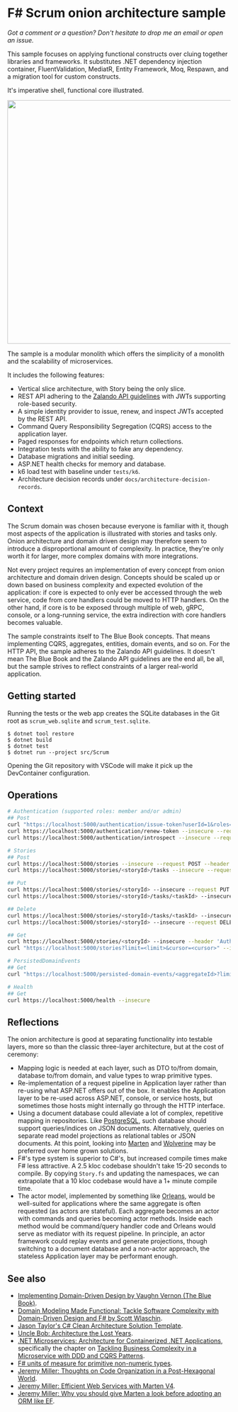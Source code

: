 # F# Scrum onion architecture sample

*Got a comment or a question? Don't hesitate to drop me an email or open an issue.*

This sample focuses on applying functional constructs over cluing together
libraries and frameworks. It substitutes .NET dependency injection container,
FluentValidation, MediatR, Entity Framework, Moq, Respawn, and a migration tool
for custom constructs.

It's imperative shell, functional core illustrated.

<img src="./docs/onion-architecture.png" width="550px" />

The sample is a modular monolith which offers the simplicity of a monolith and
the scalability of microservices.

It includes the following features:

- Vertical slice architecture, with Story being the only slice.
- REST API adhering to the [Zalando API
guidelines](https://opensource.zalando.com/restful-api-guidelines/) with JWTs
supporting role-based security.
- A simple identity provider to issue, renew, and inspect JWTs accepted by the
  REST API.
- Command Query Responsibility Segregation (CQRS) access to the application
  layer.
- Paged responses for endpoints which return collections.
- Integration tests with the ability to fake any dependency.
- Database migrations and initial seeding.
- ASP.NET health checks for memory and database.
- k6 load test with baseline under `tests/k6`.
- Architecture decision records under `docs/architecture-decision-records`.

## Context

The Scrum domain was chosen because everyone is familiar with it, though most
aspects of the application is illustrated with stories and tasks only. Onion
architecture and domain driven design may therefore seem to introduce a
disproportional amount of complexity. In practice, they're only worth it for
larger, more complex domains with more integrations.

Not every project requires an implementation of every concept from onion
architecture and domain driven design. Concepts should be scaled up or down
based on business complexity and expected evolution of the application: if core
is expected to only ever be accessed through the web service, code from core
handlers could be moved to HTTP handlers. On the other hand, if core is to be
exposed through multiple of web, gRPC, console, or a long-running service, the
extra indirection with core handlers becomes valuable.

The sample constraints itself to The Blue Book concepts. That means implementing
CQRS, aggregates, entities, domain events, and so on. For the HTTP API, the
sample adheres to the Zalando API guidelines. It doesn't mean The Blue Book and
the Zalando API guidelines are the end all, be all, but the sample strives to
reflect constraints of a larger real-world application.

## Getting started

Running the tests or the web app creates the SQLite databases in the Git root as
`scrum_web.sqlite` and `scrum_test.sqlite`.

    $ dotnet tool restore
    $ dotnet build
    $ dotnet test
    $ dotnet run --project src/Scrum

Opening the Git repository with VSCode will make it pick up the DevContainer
configuration.

## Operations

```bash
# Authentication (supported roles: member and/or admin)
## Post
curl "https://localhost:5000/authentication/issue-token?userId=1&roles=member,admin" --insecure --request POST
curl https://localhost:5000/authentication/renew-token --insecure --request POST --header "Authorization: Bearer <token>"
curl https://localhost:5000/authentication/introspect --insecure --request POST --header "Authorization: Bearer <token>"

# Stories
## Post
curl https://localhost:5000/stories --insecure --request POST --header 'Content-Type: application/json' --header 'Authorization: Bearer <token>' --data '{"title": "title", "description": "description"}'
curl https://localhost:5000/stories/<storyId>/tasks --insecure --request POST --header 'Content-Type: application/json' --header 'Authorization: Bearer <token>' --data '{"title": "title","description": "description"}'

## Put
curl https://localhost:5000/stories/<storyId> --insecure --request PUT --header 'Content-Type: application/json' --header 'Authorization: Bearer <token>' --data '{"title": "title1","description": "description1"}'
curl https://localhost:5000/stories/<storyId>/tasks/<taskId> --insecure --request PUT --header 'Content-Type: application/json' --header 'Authorization: Bearer <token>' --data '{"title": "title1","description": "description1"}'

## Delete
curl https://localhost:5000/stories/<storyId>/tasks/<taskId> --insecure --request DELETE --header 'Authorization: Bearer <token>'
curl https://localhost:5000/stories/<storyId> --insecure --request DELETE --header 'Authorization: Bearer <token>'

## Get
curl https://localhost:5000/stories/<storyId> --insecure --header 'Authorization: Bearer <token>'
curl "https://localhost:5000/stories?limit=<limit>&cursor=<cursor>" --insecure --header 'Authorization: Bearer <token>'

# PersistedDomainEvents
## Get
curl "https://localhost:5000/persisted-domain-events/<aggregateId>?limit=<limit>&cursor=<cursor>" --insecure --header 'Authorization: Bearer <token>'

# Health
## Get
curl https://localhost:5000/health --insecure
```

## Reflections

The onion architecture is good at separating functionality into testable layers,
more so than the classic three-layer architecture, but at the cost of ceremony:

- Mapping logic is needed at each layer, such as DTO to/from domain, database
  to/from domain, and value types to wrap primitive types.
- Re-implementation of a request pipeline in Application layer rather than
  re-using what ASP.NET offers out of the box. It enables the Application layer
  to be re-used across ASP.NET, console, or service hosts, but sometimes those
  hosts might internally go through the HTTP interface.
- Using a document database could alleviate a lot of complex, repetitive mapping
  in repositories. Like
  [PostgreSQL](https://www.postgresql.org/docs/current/functions-json.html),
  such database should support queries/indices on JSON documents. Alternatively,
  queries on separate read model projections as relational tables or JSON
  documents. At this point, looking into [Marten](https://martendb.io) and
  [Wolverine](https://wolverinefx.net) may be preferred over home grown
  solutions.
- F#'s type system is superior to C#'s, but increased compile times make F# less
  attractive. A 2.5 kloc codebase shouldn't take 15-20 seconds to compile. By
  copying `Story.fs` and updating the namespaces, we can extrapolate that a 10
  kloc codebase would have a 1+ minute compile time.
- The actor model, implemented by something like
  [Orleans](https://learn.microsoft.com/en-us/dotnet/orleans), would be
  well-suited for applications where the same aggregate is often requested (as
  actors are stateful). Each aggregate becomes an actor with commands and
  queries becoming actor methods. Inside each method would be command/query
  handler code and Orleans would serve as mediator with its request pipeline. In
  principle, an actor framework could replay events and generate projections,
  though switching to a document database and a non-actor approach, the
  stateless Application layer may be performant enough.

## See also

- [Implementing Domain-Driven Design by Vaughn Vernon (The Blue Book)](https://www.amazon.com/Implementing-Domain-Driven-Design-Vaughn-Vernon/dp/0321834577).
- [Domain Modeling Made Functional: Tackle Software Complexity with Domain-Driven Design and F# by Scott Wlaschin](https://www.amazon.com/Domain-Modeling-Made-Functional-Domain-Driven/dp/1680502549).
- [Jason Taylor's C# Clean Architecture Solution Template](https://github.com/jasontaylrdev/CleanArchitecture).
- [Uncle Bob: Architecture the Lost Years](https://www.youtube.com/watch?v=WpkDN78P884).
- [.NET Microservices: Architecture for Containerized .NET Applications](https://docs.microsoft.com/en-us/dotnet/architecture/microservices), specifically the chapter on [Tackling Business Complexity in a Microservice with DDD and CQRS Patterns](https://docs.microsoft.com/en-us/dotnet/architecture/microservices/microservice-ddd-cqrs-patterns).
- [F# units of measure for primitive non-numeric types](https://github.com/fsprojects/FSharp.UMX).
- [Jeremy Miller: Thoughts on Code Organization in a Post-Hexagonal World](https://jeremydmiller.com/2023/08/08/thoughts-on-code-organization-in-a-post-hexagonal-world).
- [Jeremy Miller: Efficient Web Services with Marten V4](https://jeremydmiller.com/2021/09/28/efficient-web-services-with-marten-v4).
- [Jeremy Miller: Why you should give Marten a look before adopting an ORM like EF](https://jeremydmiller.com/2016/09/23/why-you-should-give-marten-a-look-before-adopting-an-orm).

